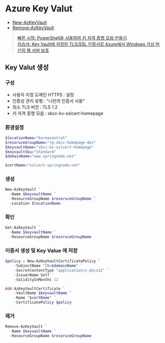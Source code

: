 # Azure Key Valut

* [New-AzKeyVault](https://docs.microsoft.com/en-us/powershell/module/az.keyvault/new-azkeyvault?view=azps-7.1.0)
* [Remove-AzKeyVault](https://docs.microsoft.com/en-us/powershell/module/az.keyvault/remove-azkeyvault?view=azps-7.1.0)

> [빠른 시작: PowerShell을 사용하여 키 자격 증명 모음 만들기](https://docs.microsoft.com/ko-kr/azure/key-vault/general/quick-create-powershell)  
> [자습서: Key Vault에 저장된 TLS/SSL 인증서로 Azure에서 Windows 가상 머신의 웹 서버 보호](https://docs.microsoft.com/ko-kr/azure/virtual-machines/windows/tutorial-secure-web-server)  

## Key Valut 생성

### 구성
- 사용자 지정 도메인 HTTPS : 설정
- 인증성 관리 유형 : "나만의 인증서 사용"
- 최소 TLS 버전 : TLS 1.2
- 키 자격 증명 모음 : skcc-kv-sslcert-homepage

### 환경설정
```powershell
$locationName="koreacentral"
$resoruceGroupName="rg-skcc-homepage-dev"
$keyvaultName="skcc-kv-sslcert-homepage" 
$keyvaultSku="Standard"
$domainName="www.springnode.net"

$certName="sslcert-springnode-net"
```

### 생성
```powershell
New-AzKeyVault `
  -Name $keyvaultName `
  -ResourceGroupName $resoruceGroupName `
  -Location $locationName
```

### 확인
```powershell
Get-AzKeyVault `
  -Name $keyvaultName `
  -ResourceGroupName $resoruceGroupName
```

### 이증서 생성 및 Key Value 에 저장  
```powershell
$policy = New-AzKeyVaultCertificatePolicy `
    -SubjectName "CN=$domainName" `
    -SecretContentType "application/x-pkcs12" `
    -IssuerName Self `
    -ValidityInMonths 12

Add-AzKeyVaultCertificate `
    -VaultName $keyvaultName `
    -Name "$certName" `
    -CertificatePolicy $policy
```

### 제거
```powershell
Remove-AzKeyVault `
  -Name $keyvaultName `
  -ResourceGroupName $resoruceGroupName
```